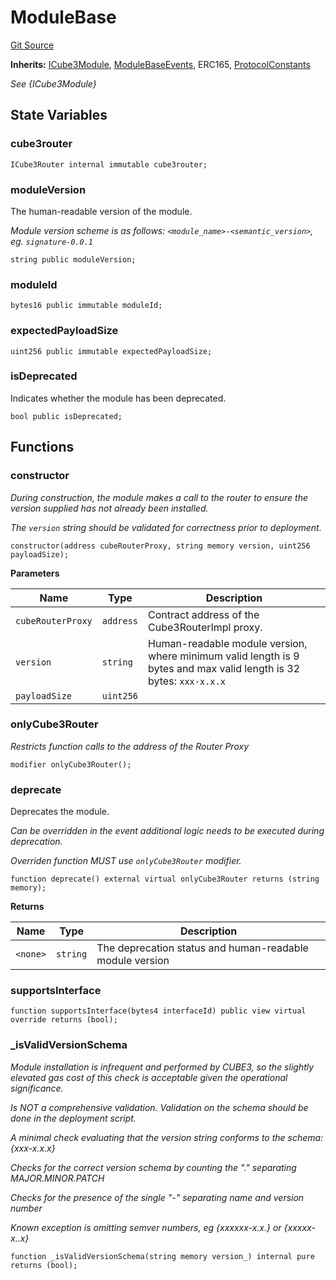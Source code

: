 # ModuleBase

[Git Source](https://github.com/cube-web3/protocol-core-solidity/blob/07ba602bddefe3eb8d740b07000837f7ec2fa9f5/src/modules/ModuleBase.sol)

**Inherits:**
[ICube3Module](/src/interfaces/ICube3Module.sol/interface.ICube3Module.md), [ModuleBaseEvents](/src/modules/ModuleBaseEvents.sol/abstract.ModuleBaseEvents.md), ERC165, [ProtocolConstants](/src/common/ProtocolConstants.sol/abstract.ProtocolConstants.md)

_See {ICube3Module}_

## State Variables

### cube3router

```solidity
ICube3Router internal immutable cube3router;
```

### moduleVersion

The human-readable version of the module.

_Module version scheme is as follows: `<module_name>-<semantic_version>`, eg. `signature-0.0.1`_

```solidity
string public moduleVersion;
```

### moduleId

```solidity
bytes16 public immutable moduleId;
```

### expectedPayloadSize

```solidity
uint256 public immutable expectedPayloadSize;
```

### isDeprecated

Indicates whether the module has been deprecated.

```solidity
bool public isDeprecated;
```

## Functions

### constructor

_During construction, the module makes a call to the router to ensure the version supplied has
not already been installed._

_The `version` string should be validated for correctness prior to deployment._

```solidity
constructor(address cubeRouterProxy, string memory version, uint256 payloadSize);
```

**Parameters**

| Name              | Type      | Description                                                                                                        |
| ----------------- | --------- | ------------------------------------------------------------------------------------------------------------------ |
| `cubeRouterProxy` | `address` | Contract address of the Cube3RouterImpl proxy.                                                                     |
| `version`         | `string`  | Human-readable module version, where minimum valid length is 9 bytes and max valid length is 32 bytes: `xxx-x.x.x` |
| `payloadSize`     | `uint256` |                                                                                                                    |

### onlyCube3Router

_Restricts function calls to the address of the Router Proxy_

```solidity
modifier onlyCube3Router();
```

### deprecate

Deprecates the module.

_Can be overridden in the event additional logic needs to be executed during deprecation._

_Overriden function MUST use `onlyCube3Router` modifier._

```solidity
function deprecate() external virtual onlyCube3Router returns (string memory);
```

**Returns**

| Name     | Type     | Description                                              |
| -------- | -------- | -------------------------------------------------------- |
| `<none>` | `string` | The deprecation status and human-readable module version |

### supportsInterface

```solidity
function supportsInterface(bytes4 interfaceId) public view virtual override returns (bool);
```

### \_isValidVersionSchema

_Module installation is infrequent and performed by CUBE3, so the slightly elevated gas cost
of this check is acceptable given the operational significance._

_Is NOT a comprehensive validation. Validation on the schema should be done in the deployment script._

_A minimal check evaluating that the version string conforms to the schema: {xxx-x.x.x}_

_Checks for the correct version schema by counting the "." separating MAJOR.MINOR.PATCH_

_Checks for the presence of the single "-" separating name and version number_

_Known exception is omitting semver numbers, eg {xxxxxx-x.x.} or {xxxxx-x..x}_

```solidity
function _isValidVersionSchema(string memory version_) internal pure returns (bool);
```
